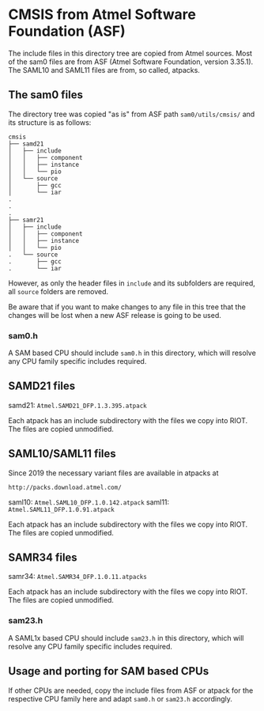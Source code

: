 # CMSIS from Atmel Software Foundation (ASF)

The include files in this directory tree are copied from Atmel
sources. Most of the sam0 files are from ASF (Atmel Software Foundation,
version 3.35.1). The SAML10 and SAML11 files are from, so called, atpacks.

## The sam0 files

The directory tree was copied "as is" from ASF path `sam0/utils/cmsis/` and
its  structure is as follows:

    cmsis
    ├── samd21
    │   ├── include
    │   │   ├── component
    │   │   ├── instance
    │   │   └── pio
    │   └── source
    │       ├── gcc
    │       └── iar
    .
    .
    .
    ├── samr21
    │   ├── include
    │   │   ├── component
    │   │   ├── instance
    │   │   └── pio
    .   └── source
    .       ├── gcc
    .       └── iar

However, as only the header files in `include` and its subfolders are required,
all `source` folders are removed.

Be aware that if you want to make changes to any file in this tree that the
changes will be lost when a new ASF release is going to be used.

### sam0.h

A SAM based CPU should include `sam0.h` in this directory, which will
resolve  any CPU family specific includes required.

## SAMD21 files

samd21: `Atmel.SAMD21_DFP.1.3.395.atpack`

Each atpack has an include subdirectory with the files we copy into
RIOT. The files are copied unmodified.

## SAML10/SAML11 files

Since 2019 the necessary variant files are available in atpacks at

    http://packs.download.atmel.com/

saml10: `Atmel.SAML10_DFP.1.0.142.atpack`
saml11: `Atmel.SAML11_DFP.1.0.91.atpack`

Each atpack has an include subdirectory with the files we copy into
RIOT. The files are copied unmodified.

## SAMR34 files

samr34: `Atmel.SAMR34_DFP.1.0.11.atpacks`

Each atpack has an include subdirectory with the files we copy into
RIOT. The files are copied unmodified.

### sam23.h

A SAML1x based CPU should include `sam23.h` in this directory, which will
resolve any CPU family specific includes required.

## Usage and porting for SAM based CPUs

If other CPUs are needed, copy the include files from ASF or atpack for the
respective  CPU family here and adapt `sam0.h` or `sam23.h` accordingly.

